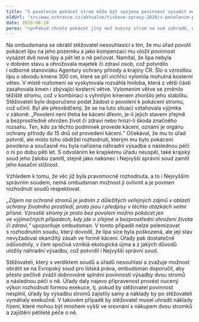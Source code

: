 ```yaml
---
title: "S povolením pokácet strom může být spojena povinnost vysadit nový"
oldUrl: "src/www.ochrance.cz/aktualne/tiskove-zpravy-2020/s-povolenim-pokacet-strom-muze-byt-spojena-povinnost-vysadit-novy"
date: 2020-08-18
perex: "<p>Pokud chcete pokácet jiný než ovocný strom na své zahradě, ověřte si, jestli k tomu nepotřebujete povolení. Zákon o ochraně přírody a krajiny a s ním související právní předpisy se totiž vztahují i na stromy rostoucí na soukromém pozemku. Jako kompenzaci ekologické újmy může navíc úřad v rámci povolení kácení uložit i povinnost provést náhradní výsadbu nových stromů a následně o stromy pečovat.</p>"
---
```


<!-- imported from the old website -->

<p>Na ombudsmana se obrátil stěžovatel nesouhlasící s tím, že mu úřad povolil pokácet lípu na jeho pozemku a jako kompenzaci mu uložil povinnost vysázet dvě nové lípy a pět let o ně pečovat. Namítal, že lípa nebyla v dobrém stavu a ohrožovala majetek či zdraví osob, což potvrdilo i odborné stanovisku Agentury ochrany přírody a krajiny ČR. Šlo o vzrostlou lípu o obvodu kmene 300 cm, které se při vichřici vylomila mohutná kosterní větev. V místě rozlomení se vyskytovala rozsáhlá hniloba, která z větší části zasahovala kmen i zbývající kosterní větve. Vylomením větve se změnilo těžiště stromu, což v kombinaci s vyhnilým kmenem zhoršilo jeho stabilitu. Stěžovateli bylo doporučeno podat žádost o povolení k pokácení stromu, což učinil. Byl ale přesvědčený, že se na tuto situaci vztahovala výjimka v zákoně: „Povolení není třeba ke kácení dřevin, je-li jejich stavem zřejmě a bezprostředně ohrožen život či zdraví nebo hrozí-li škoda značného rozsahu. Ten, kdo za těchto podmínek provede kácení, oznámí je orgánu ochrany přírody do 15 dnů od provedení kácení.“ Očekával, že mu to úřad potvrdí, ale místo toho obdržel rozhodnutí, kterým mu bylo pokácení povoleno a současně mu byla nařízena náhradní výsadba s následnou péčí o ni po dobu pěti let. S odvoláním ke krajskému úřadu neuspěl, také krajský soud jeho žalobu zamítl, stejně jako nakonec i Nejvyšší správní soud zamítl jeho kasační stížnost. </p> <p>Vzhledem k tomu, že věc již byla pravomocně rozhodnuta, a to i Nejvyšším správním soudem, nemá ombudsman možnost ji ovlivnit a je povinen rozhodnutí soudů respektovat.</p> <p><i>„Zájem na ochraně stromů je jedním z důležitých veřejných zájmů v oblasti ochrany životního prostředí, proto jsou i předpisy v těchto otázkách velmi přísné. Vzrostlé stromy je proto bez povolení možno pokácet jen ve výjimečných případech, kdy jde o zřejmé a bezprostřední ohrožení života či zdraví,“</i> upozorňuje ombudsman. V tomto případě nelze polemizovat s rozhodnutím soudu, který dovodil, že lípa sice byla poškozená, ale její stav nevyžadoval okamžitý zásah ve formě kácení. Úřady pak dostatečně odůvodnily, v čem spočívá vzniklá ekologická újma a z jakých důvodů uložily náhradní výsadbu, což potvrdil i Nejvyšší správní soud.</p><p> Stěžovateli, který s verdiktem soudů a úřadů nesouhlasí a zvažuje možnost obrátit se na Evropský soud pro lidská práva, ombudsman doporučil, aby přesto pečlivě zvážil dobrovolné splnění povinnosti výsadby dvou stromů a následnou péči o ně. Úřady daly najevo připravenost provést nucený výkon rozhodnutí formou exekuce, tj. pokud by stěžovatel povinnost nesplnil, úřady by výsadbu stromů zajistily samy a náklady by po stěžovateli vymáhaly exekučně. V takovém případě by stěžovatel musel uhradit náklady řízení, které mohou být mnohem vyšší ve srovnání s nákupem dvou stromků a zajištění pětileté péče o ně.</p>

